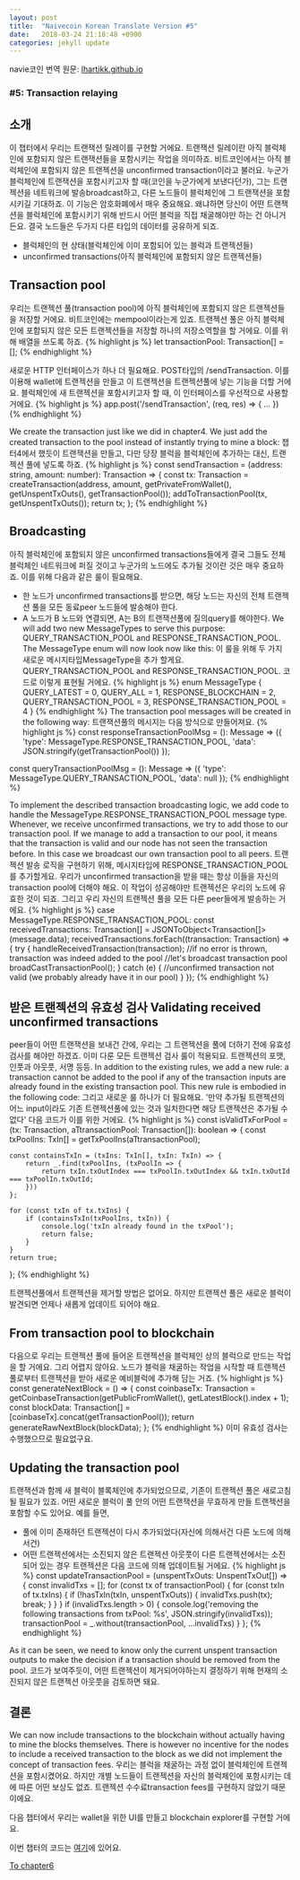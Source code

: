 ```yaml
---
layout: post
title:  "Naivecoin Korean Translate Version #5"
date:   2018-03-24 21:18:48 +0900
categories: jekyll update
---
```


navie코인 번역
원문: [lhartikk.github.io](https://lhartikk.github.io)

### #5: Transaction relaying

## 소개
이 챕터에서 우리는 트랜잭션 릴레이를 구현할 거에요. 트랜잭션 릴레이란 아직 블럭체인에 포함되지 않은 트랜잭션들을 포함시키는 작업을 의미하죠. 비트코인에서는 아직 블럭체인에 포함되지 않은 트랜젝션을 unconfirmed transaction이라고 불러요. 누군가 블럭체인에 트랜잭션을 포함시키고자 할 때(코인을 누군가에게 보낸다던가), 그는 트랜젝션을 네트워크에 발송broadcast하고, 다른 노드들이 블럭체인에 그 트랜잭션을 포함시키길 기대하죠.
이 기능은 암호화폐에서 매우 중요해요. 왜냐하면 당신이 어떤 트랜잭션을 블럭체인에 포함시키기 위해 반드시 어떤 블럭을 직접 채굴해야만 하는 건 아니거든요.
결국 노드들은 두가지 다른 타입의 데이터를 공유하게 되죠.
- 블럭체인의 현 상태(블럭체인에 이미 포함되어 있는 블럭과 트랜젝션들)
- unconfirmed transactions(아직 블럭체인에 포함되지 않은 트랜젝션들)

## Transaction pool
우리는 트랜젝션 풀(transaction pool)에 아직 블럭체인에 포함되지 않은 트랜젝션들을 저장할 거에요. 비트코인에는 mempool이라는게 있죠. 트랜젝션 풀은 아직 블럭체인에 포함되지 않은 모든 트랜젝션들을 저장할 하나의 저장소역할을 할 거에요. 이를 위해 배열을 쓰도록 하죠.
{% highlight js %}
let transactionPool: Transaction[] = [];
{% endhighlight %}

새로운 HTTP 인터페이스가 하나 더 필요해요. POST타입의 /sendTransaction. 이를 이용해 wallet에 트랜젝션을 만들고 이 트랜젝션을 트랜젝션풀에 넣는 기능을 더할 거에요. 블럭체인에 새 트랜젝션을 포함시키고자 할 때, 이 인터페이스를 우선적으로 사용할 거에요.
{% highlight js %}
app.post('/sendTransaction', (req, res) => {
        ...
    })
{% endhighlight %}

We create the transaction just like we did in chapter4. We just add the created transaction to the pool instead of instantly trying to mine a block:
챕터4에서 했듯이 트랜잭션을 만들고, 다만 당장 블럭을 블럭체인에 추가하는 대신, 트랜젝션 풀에 넣도록 하죠.
{% highlight js %}
const sendTransaction = (address: string, amount: number): Transaction => {
    const tx: Transaction = createTransaction(address, amount, getPrivateFromWallet(), getUnspentTxOuts(), getTransactionPool());
    addToTransactionPool(tx, getUnspentTxOuts());
    return tx;
};
{% endhighlight %}

## Broadcasting
아직 블럭체인에 포함되지 않은 unconfirmed transactions들에게 결국 그들도 전체 블럭체인 네트워크에 퍼질 것이고 누군가의 노드에도 추가될 것이란 것은 매우 중요하죠. 이를 위해 다음과 같은 룰이 필요해요.
- 한 노드가 unconfirmed transactions를 받으면, 해당 노드는 자신의 전체 트랜젝션 풀을 모든 동료peer 노드들에 발송해야 한다.
- A 노드가 B 노드와 연결되면, A는 B의 트랜잭션풀에 질의query를 해야한다.
We will add two new MessageTypes to serve this purpose: QUERY_TRANSACTION_POOL and RESPONSE_TRANSACTION_POOL. The MessageType enum will now look now like this:
이 룰을 위해 두 가지 새로운 메시지타입MessageType을 추가 할게요. QUERY_TRANSACTION_POOL and RESPONSE_TRANSACTION_POOL. 코드로 이렇게 표현될 거에요.
{% highlight js %}
enum MessageType {
    QUERY_LATEST = 0,
    QUERY_ALL = 1,
    RESPONSE_BLOCKCHAIN = 2,
    QUERY_TRANSACTION_POOL = 3,
    RESPONSE_TRANSACTION_POOL = 4
}
{% endhighlight %}
The transaction pool messages will be created in the following way:
트랜잭션풀의 메시지는 다음 방식으로 만들어져요.
{% highlight js %}
const responseTransactionPoolMsg = (): Message => ({
    'type': MessageType.RESPONSE_TRANSACTION_POOL,
    'data': JSON.stringify(getTransactionPool())
});

const queryTransactionPoolMsg = (): Message => ({
    'type': MessageType.QUERY_TRANSACTION_POOL,
    'data': null
});
{% endhighlight %}

To implement the described transaction broadcasting logic, we add code to handle the MessageType.RESPONSE_TRANSACTION_POOL message type. Whenever, we receive unconfirmed transactions, we try to add those to our transaction pool. If we manage to add a transaction to our pool, it means that the transaction is valid and our node has not seen the transaction before. In this case we broadcast our own transaction pool to all peers.
트랜젝션 발송 로직을 구현하기 위해, 메시지타입에 RESPONSE_TRANSACTION_POOL를 추가할게요. 우리가 unconfirmed transaction을 받을 때는 항상 이들을 자신의 transaction pool에 더해야 해요. 이 작업이 성공해야만 트랜젝션은 우리의 노드에 유효한 것이 되죠. 그리고 우리 자신의 트랜젝션 풀을 모든 다른 peer들에게 발송하는 거에요.
{% highlight js %}
case MessageType.RESPONSE_TRANSACTION_POOL:
    const receivedTransactions: Transaction[] = JSONToObject<Transaction[]>(message.data);
    receivedTransactions.forEach((transaction: Transaction) => {
        try {
            handleReceivedTransaction(transaction);
            //if no error is thrown, transaction was indeed added to the pool
            //let's broadcast transaction pool
            broadCastTransactionPool();
        } catch (e) {
            //unconfirmed transaction not valid (we probably already have it in our pool)
        }
    });
{% endhighlight %}

## 받은 트랜젝션의 유효성 검사 Validating received unconfirmed transactions
peer들이 어떤 트랜잭션을 보내건 간에, 우리는 그 트랜젝션을 풀에 더하기 전에 유효성 검사를 해야만 하겠죠. 이미 다룬 모든 트랜젝션 검사 룰이 적용되요. 트랜젝션의 포맷, 인풋과 아웃풋, 서명 등등.
In addition to the existing rules, we add a new rule: a transaction cannot be added to the pool if any of the transaction inputs are already found in the existing transaction pool. This new rule is embodied in the following code:
그리고 새로운 룰 하나가 더 필요해요. '만약 추가될 트랜젝션의 어느 input이라도 기존 트랜젝션풀에 있는 것과 일치한다면 해당 트랜젝션은 추가될 수 없다' 다음 코드가 이를 위한 거에요.
{% highlight js %}
const isValidTxForPool = (tx: Transaction, aTtransactionPool: Transaction[]): boolean => {
    const txPoolIns: TxIn[] = getTxPoolIns(aTtransactionPool);

    const containsTxIn = (txIns: TxIn[], txIn: TxIn) => {
        return _.find(txPoolIns, (txPoolIn => {
            return txIn.txOutIndex === txPoolIn.txOutIndex && txIn.txOutId === txPoolIn.txOutId;
        }))
    };

    for (const txIn of tx.txIns) {
        if (containsTxIn(txPoolIns, txIn)) {
            console.log('txIn already found in the txPool');
            return false;
        }
    }
    return true;
};
{% endhighlight %}

트랜젝션풀에서 트랜젝션을 제거할 방법은 없어요. 하지만 트랜젝션 풀은 새로운 블럭이 발견되면 언제나 새롭게 업데이트 되어야 해요.

## From transaction pool to blockchain
다음으로 우리는 트랜젝션 풀에 들어온 트랜젝션을 블럭체인 상의 블럭으로 만드는 작업을 할 거에요. 그리 어렵지 않아요. 노드가 블럭을 채굴하는 작업을 시작할 때 트랜젝션 풀로부터 트랜젝션을 받아 새로운 예비블럭에 추가해 담는 거죠.
{% highlight js %}
const generateNextBlock = () => {
    const coinbaseTx: Transaction = getCoinbaseTransaction(getPublicFromWallet(), getLatestBlock().index + 1);
    const blockData: Transaction[] = [coinbaseTx].concat(getTransactionPool());
    return generateRawNextBlock(blockData);
};
{% endhighlight %}
이미 유효성 검사는 수행했으므로 필요없구요.

## Updating the transaction pool
트랜잭션과 함께 새 블럭이 블록체인에 추가되었으므로, 기존이 트랜젝션 풀은 새로고침될 필요가 있죠. 어떤 새로운 블럭이 풀 안의 어떤 트랜잭션을 무효하게 만들 트랜젝션을 포함할 수도 있어요. 예를 들면,
- 풀에 이미 존재하던 트랜젝션이 다시 추가되었다(자신에 의해서건 다른 노드에 의해서건)
- 어떤 트랜젝션에서는 소진되지 않은 트랜젝션 아웃풋이 다른 트랜젝션에서는 소진되어 있는 경우
트랜젝션은 다음 코드에 의해 업데이트될 거에요.
{% highlight js %}
const updateTransactionPool = (unspentTxOuts: UnspentTxOut[]) => {
    const invalidTxs = [];
    for (const tx of transactionPool) {
        for (const txIn of tx.txIns) {
            if (!hasTxIn(txIn, unspentTxOuts)) {
                invalidTxs.push(tx);
                break;
            }
        }
    }
    if (invalidTxs.length > 0) {
        console.log('removing the following transactions from txPool: %s', JSON.stringify(invalidTxs));
        transactionPool = _.without(transactionPool, ...invalidTxs)
    }
};
{% endhighlight %}

As it can be seen, we need to know only the current unspent transaction outputs to make the decision if a transaction should be removed from the pool.
코드가 보여주듯이, 어떤 트랜젝션이 제거되어야하는지 결정하기 위해 현재의 소진되지 않은 트랜젝션 아웃풋을 검토하면 돼요.

## 결론
We can now include transactions to the blockchain without actually having to mine the blocks themselves. There is however no incentive for the nodes to include a received transaction to the block as we did not implement the concept of transaction fees.
우리는 블럭을 채굴하는 과정 없이 블럭체인에 트랜젝션을 포함시켰어요. 하지만 개별 노드들이 트랜젝션을 자신의 블럭체인에 포함시키는 데에 따른 어떤 보상도 없죠. 트랜젝션 수수료transaction fees를 구현하지 않았기 때문이에요.

다음 챕터에서 우리는 wallet을 위한 UI를 만들고 blockchain explorer를 구현할 거에요.

이번 챕터의 코드는 [여기](https://github.com/lhartikk/naivecoin/tree/chapter4)에 있어요.

[To chapter6](https://newpouy.github.io/jekyll/update/2017/07/12/chapter6.html)
